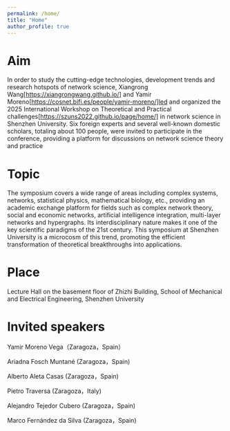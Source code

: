 ```yaml
---
permalink: /home/
title: "Home"
author_profile: true
---
```


Aim
======

In order to study the cutting-edge technologies, development trends and research hotspots of network science, Xiangrong Wang[https://xiangrongwang.github.io/] and Yamir Moreno[https://cosnet.bifi.es/people/yamir-moreno/]led and organized the 2025 International Workshop on Theoretical and Practical challenges[https://szuns2022.github.io/page/home/] in network science in Shenzhen University. Six foreign experts and several well-known domestic scholars, totaling about 100 people, were invited to participate in the conference, providing a platform for discussions on network science theory and practice




Topic
======

The symposium covers a wide range of areas including complex systems, networks, statistical physics, mathematical biology, etc., providing an academic exchange platform for fields such as complex network theory, social and economic networks, artificial intelligence integration, multi-layer networks and hypergraphs. Its interdisciplinary nature makes it one of the key scientific paradigms of the 21st century. This symposium at Shenzhen University is a microcosm of this trend, promoting the efficient transformation of theoretical breakthroughs into applications.





Place
======

Lecture Hall on the basement floor of Zhizhi Building, School of Mechanical and Electrical Engineering, Shenzhen University




Invited speakers
======
Yamir Moreno Vega（Zaragoza，Spain）

Ariadna  Fosch Muntané (Zaragoza，Spain)

Alberto Aleta Casas (Zaragoza，Spain)

Pietro Traversa (Zaragoza，Italy)

Alejandro Tejedor Cubero (Zaragoza，Spain)

Marco Fernández da Silva (Zaragoza，Spain)
